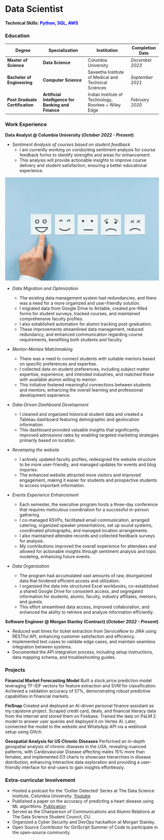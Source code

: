 # Data Scientist

#### Technical Skills: <span style="color: blue;">Python, SQL, AWS</span>

### Education

| **Degree**                                    | **Specialization**                                               | **Institution**                         | **Completion Date**      |
|-----------------------------------------------|------------------------------------------------------------------|----------------------------------------|--------------------------|
| **Master of Science**           | **Data Science**           | Columbia University                                                | _December 2023_          |
| **Bachelor of Engineering** | **Computer Science**           | Saveetha Institute of Medical and Technical Sciences               | _September 2021_         |
| **Post Graduate Certification**  |**Artificial Intelligence for Banking and Finance**  | Indian Institute of Technology, Roorkee + Wiley Edge                                           | _February 2020_          |


### Work Experience
**Data Analyst @ Columbia University (_October 2022 - Present_)**

+ *Sentiment Analysis of courses based on student feedback*
    - I am currently working on conducting sentiment analysis for course feedback forms to identify strengths and areas for enhancement.
    - This analysis will provide actionable insights to improve course delivery and student satisfaction, ensuring a better educational experience.

![Sentiment Icon](/assets/img/sentiment.jpg)


+ *Data Migration and Optimization*
    - The existing data management system had redundancies, and there was a need for a more organized and user-friendly solution.
    - I migrated data from Google Drive to Airtable, created pre-filled forms for student surveys, tracked courses, and maintained comprehensive faculty profiles.
    - I also established automation for alumni tracking post-graduation.
    - These improvements streamlined data management, reduced redundancy, and enhanced communication regarding course requirements, benefiting both students and faculty.

+ *Mentor-Mentee Matchmaking*
    - There was a need to connect students with suitable mentors based on specific preferences and expertise.
    - I collected data on student preferences, including subject matter expertise, experience, and intended industries, and matched these with available alumni willing to mentor.
    - This initiative fostered meaningful connections between students and mentors, enhancing the overall learning and professional development experience.

+ *Data-Driven Dashboard Development*
    - I cleaned and organized historical student data and created a Tableau dashboard featuring demographic and geolocation information.
    - This dashboard provided valuable insights that significantly improved admissions rates by enabling targeted marketing strategies primarily based on location.

+ *Revamping the website*
    - I actively updated faculty profiles, redesigned the website structure to be more user-friendly, and managed updates for events and blog inquiries.
    - The enhanced website attracted more visitors and improved engagement, making it easier for students and prospective students to access important information.

+ *Events Experience Enhancement*
    - Each semester, the executive program hosts a three-day conference that requires meticulous coordination for a successful in-person gathering.
    - I co-managed RSVPs, facilitated email communication, arranged catering, organized speaker presentations, set up sound systems, coordinated photographs, and managed location arrangements.
    - I also maintained attendee records and collected feedback surveys for analysis.
    - My contributions improved the overall experience for attendees and allowed for actionable insights through sentiment analysis and topic modeling, enhancing future events.
  
+ *Data Organization*
    - The program had accumulated vast amounts of raw, disorganized data that hindered efficient access and utilization.
    - I organized the data into structured Excel workbooks, co-established a shared Google Drive for consistent access, and segregated information for students, alumni, faculty, industry affiliates, mentors, and guests.
    - This effort streamlined data access, improved collaboration, and enhanced the ability to retrieve and analyze information efficiently.


**Software Engineer @ Morgan Stanley (Contract) (_October 2022 - Present_)**
- Reduced wait times for ticket extraction from ServiceNow to JIRA using RESTful API, enhancing customer satisfaction and efficiency.
- Implemented test cases to validate edge cases, and maintain seamless integration between systems.
- Documented the API integration process, including setup instructions, data mapping schema, and troubleshooting guides.

### Projects
**Financial Market Forecasting Model**
Built a stock price prediction model leveraging TF-IDF vectors for feature extraction and SVM for classification. Achieved a validation accuracy of 57%, demonstrating robust predictive capabilities in financial markets.

**FinSnap** 
Created and deployed an AI-driven personal finance assistant as my capstone project. Scraped credit card, deals, and financial literacy data from the internet and stored them on Firebase. Trained the data on PaLM 2 model to answer user queries and deployed it on Vertex AI. Later, connected the model to the website and WhatsApp API via a webhook setup
using Glitch.

**Geospatial Analysis for US Chronic Diseases** 
Performed an in-depth geospatial analysis of chronic diseases in the USA, revealing nuanced patterns, with Cardiovascular Disease affecting males 15% more than females, and implemented D3 charts to showcase hierarchies in disease distribution, enhancing interactive data exploration and providing a user-friendly interface for end-users to gain insights effortlessly.

### Extra-curricular Involvement
- Hosted a podcast for the ‘Outlier Detected’ Series at The Data Science Institute, Columbia University. [Youtube](https://www.youtube.com/watch?v=oCl7aTHeE58)
- Published a paper on the accuracy of predicting a heart disease using ML algorithms. [Publication](https://www.researchgate.net/publication/365074190_Heart_Disease_Prediction_Using_Decision_Tree_in_Comparison_with_k-Nearest_Neighbor_to_Improve_Accuracy)
- Served as the Chairperson of Communications and Alumni Relations at The Data Science Student Council, CU.
- Organized a Cyber Security and DevOps hackathon at Morgan Stanley.
- Open Source Contributor for GirlScript Summer of Code to participate in the open-source community.

